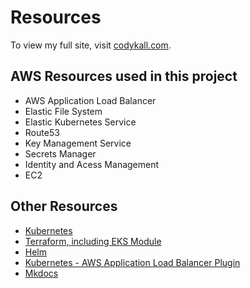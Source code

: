 # Resources

To view my full site, visit [codykall.com](https://codykall.com).

## AWS Resources used in this project

* AWS Application Load Balancer 
* Elastic File System 
* Elastic Kubernetes Service
* Route53
* Key Management Service
* Secrets Manager
* Identity and Acess Management
* EC2

## Other Resources

* [Kubernetes](https://kubernetes.io/docs/home/)
* [Terraform, including EKS Module](https://github.com/terraform-aws-modules/terraform-aws-eks)
* [Helm](https://helm.sh/docs/)
* [Kubernetes - AWS Application Load Balancer Plugin](https://docs.aws.amazon.com/eks/latest/userguide/aws-load-balancer-controller.html)
* [Mkdocs](https://www.mkdocs.org/getting-started/)
